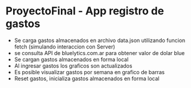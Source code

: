 # ProyectoFinal - App registro de gastos

- Se carga gastos almacenados en archivo data.json utilizando funcion fetch (simulando interaccion con Server)
- se consulta API de bluelytics.com.ar para obtener valor de dolar blue
- Se cargan gastos almacenados en forma local
- Al ingresar gastos los graficos son actualizados
- Es posible visualizar gastos por semana en grafico de barras
- Reset gastos, inicializa gastos almacenados en forma local